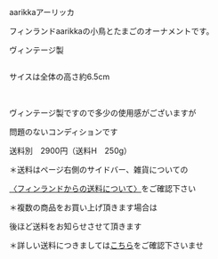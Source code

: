 <link rel="stylesheet" type="text/css" href="/assets/css/styles.css">

aarikkaアーリッカ

フィンランドaarikkaの小鳥とたまごのオーナメントです。

ヴィンテージ製

<img alt="" src="http://blog.cnobi.jp/v1/blog/user/71e35865e9e62f3f9d70420d6124d2ab/1555336970"/> 

サイスは全体の高さ約6.5cm

<img alt="" src="http://blog.cnobi.jp/v1/blog/user/71e35865e9e62f3f9d70420d6124d2ab/1555336971"/> 

<img alt="" src="http://blog.cnobi.jp/v1/blog/user/71e35865e9e62f3f9d70420d6124d2ab/1555336972"/> 

<img alt="" src="http://blog.cnobi.jp/v1/blog/user/71e35865e9e62f3f9d70420d6124d2ab/1555336973"/> 

ヴィンテージ製ですので多少の使用感がございますが

問題のないコンディションです

送料別　2900円（送料H　250g）

＊送料はページ右側のサイドバー、雑貨についての

[〈フィンランドからの送料について〉](https://dkzakka.github.io/2005/03/31/雑貨について.html)をご確認下さい

＊複数の商品をお買い上げ頂きます場合は 

後ほど送料をお知らせさせて頂きます

＊詳しい送料につきましては[こちら](http://dkzakka.blog.shinobi.jp/Entry/3385/)をご確認下さいませ